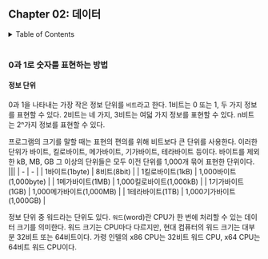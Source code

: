 <!--
bold 처리
** **

js 코드 작성
```js

```

링크
[보여질 단어](URL 주소)

형광펜 처리
` `

글자색
<span style="color:red"> </span>

네모 박스
    tab 2번
-->

## Chapter 02: 데이터

<details>
<summary>Table of Contents</summary>

- 0과 1로 숫자를 표현하는 방법
  - 정보 단위[:link:](#정보-단위)

</details>

</br>

### 0과 1로 숫자를 표현하는 방법

#### 정보 단위

0과 1을 나타내는 가장 작은 정보 단위를 `비트`라고 한다. 1비트는 0 또는 1, 두 가지 정보를 표현할 수 있다. 2비트는 네 가지, 3비트는 여덟 가지 정보를 표현할 수 있다. n비트는 2ⁿ가지 정보를 표현할 수 있다.

프로그램의 크기를 말할 때는 표현의 편의를 위해 비트보다 큰 단위를 사용한다. 이러한 단위가 바이트, 킬로바이트, 메가바이트, 기가바이트, 테라바이트 등이다. 바이트를 제외한 kB, MB, GB 그 이상의 단위들은 모두 이전 단위를 1,000개 묶어 표현한 단위이다.
|||
| - | - |
| 1바이트(1byte) | 8비트(8bit) |
| 1킬로바이트(1kB) | 1,000바이트(1,000byte) |
| 1메가바이트(1MB) | 1,000킬로바이트(1,000kB) |
| 1기가바이트(1GB) | 1,000메가바이트(1,000MB) |
| 1테라바이트(1TB) | 1,000기가바이트(1,000GB) |

정보 단위 중 워드라는 단위도 있다. `워드`(word)란 CPU가 한 번에 처리할 수 있는 데이터 크기를 의미한다. 워드 크기는 CPU마다 다르지만, 현대 컴퓨터의 워드 크기는 대부분 32비트 또는 64비트이다. 가령 인텔의 x86 CPU는 32비트 워드 CPU, x64 CPU는 64비트 워드 CPU이다.
